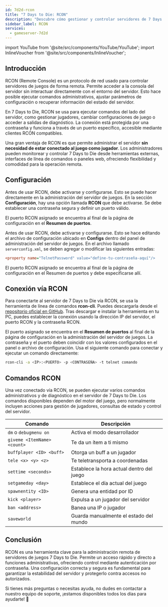 ```yaml
---
id: 7d2d-rcon
title: "7 Days to Die: RCON"
description: "Descubre cómo gestionar y controlar servidores de 7 Days to Die de forma remota y segura sin acceso dentro del juego para una administración eficiente → Aprende más ahora"
sidebar_label: RCON
services:
  - gameserver-7d2d
---
```


import YouTube from '@site/src/components/YouTube/YouTube';
import InlineVoucher from '@site/src/components/InlineVoucher';

## Introducción

RCON (Remote Console) es un protocolo de red usado para controlar servidores de juegos de forma remota. Permite acceder a la consola del servidor sin interactuar directamente con el entorno del servidor. Esto hace posible ejecutar comandos administrativos, ajustar parámetros de configuración o recuperar información del estado del servidor.

En 7 Days to Die, RCON se usa para ejecutar comandos del lado del servidor, como gestionar jugadores, cambiar configuraciones de juego o acceder a salidas de diagnóstico. La conexión está protegida por una contraseña y funciona a través de un puerto específico, accesible mediante clientes RCON compatibles.

Una gran ventaja de RCON es que permite administrar el servidor **sin necesidad de estar conectado al juego como jugador**. Los administradores pueden monitorear y controlar 7 Days to Die desde herramientas externas, interfaces de línea de comandos o paneles web, ofreciendo flexibilidad y comodidad para la operación remota.

<InlineVoucher />

## Configuración

Antes de usar RCON, debe activarse y configurarse. Esto se puede hacer directamente en la administración del servidor de juegos. En la sección **Configuración**, hay una opción llamada **RCON** que debe activarse. Se debe establecer una contraseña segura y definir un puerto válido.

El puerto RCON asignado se encuentra al final de la página de configuración en el **Resumen de puertos**.

Antes de usar RCON, debe activarse y configurarse. Esto se hace editando el archivo de configuración ubicado en **Configs** dentro del panel de administración del servidor de juegos. En el archivo llamado `serverconfig.xml`, se deben agregar o modificar las siguientes entradas:

```cfg
<property name="TelnetPassword" value="define-tu-contraseña-aquí"/>
```
El puerto RCON asignado se encuentra al final de la página de configuración en el Resumen de puertos y debe especificarse allí.



## Conexión vía RCON

Para conectarte al servidor de 7 Days to Die vía RCON, se usa la herramienta de línea de comandos **rcon-cli**. Puedes descargarla desde el [repositorio oficial en GitHub](https://github.com/gorcon/rcon-cli). Tras descargar e instalar la herramienta en tu PC, puedes establecer la conexión usando la dirección IP del servidor, el puerto RCON y la contraseña RCON.

El puerto asignado se encuentra en el **Resumen de puertos** al final de la página de configuración en la administración del servidor de juegos. La contraseña y el puerto deben coincidir con los valores configurados en el panel o archivo de configuración. Usa el siguiente comando para conectar y ejecutar un comando directamente:

```bash
rcon-cli -a <IP>:<PUERTO> -p <CONTRASEÑA> -t telnet comando
```



## Comandos RCON

Una vez conectado vía RCON, se pueden ejecutar varios comandos administrativos y de diagnóstico en el servidor de 7 Days to Die. Los comandos disponibles dependen del motor del juego, pero normalmente incluyen acciones para gestión de jugadores, consultas de estado y control del servidor.

| Comando                | Descripción                                    |
|------------------------|------------------------------------------------|
| `dm` o `debugmenu on`  | Activa el modo desarrollador                    |
| `giveme <ItemName> <count>` | Te da un ítem a ti mismo                     |
| `buffplayer <ID> <buff>` | Otorga un buff a un jugador                      |
| `tele <x> <y> <z>`     | Te teletransporta a coordenadas                  |
| `settime <seconds>`     | Establece la hora actual dentro del juego       |
| `setgameday <day>`      | Establece el día actual del juego                 |
| `spawnentity <ID>`      | Genera una entidad por ID                         |
| `kick <player>`         | Expulsa a un jugador del servidor                 |
| `ban <address>`         | Banea una IP o jugador                            |
| `saveworld`             | Guarda manualmente el estado del mundo           |



## Conclusión

RCON es una herramienta clave para la administración remota de servidores de juegos 7 Days to Die. Permite un acceso rápido y directo a funciones administrativas, ofreciendo control mediante autenticación por contraseña. Una configuración correcta y segura es fundamental para garantizar la estabilidad del servidor y protegerlo contra accesos no autorizados.

Si tienes más preguntas o necesitas ayuda, no dudes en contactar a nuestro equipo de soporte, ¡estamos disponibles todos los días para ayudarte! 🙂

<InlineVoucher />